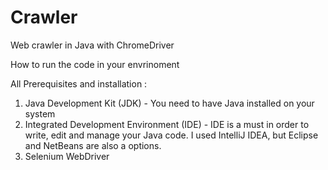 # Crawler
Web crawler in Java with ChromeDriver

How to run the code in your envrinoment

All Prerequisites and installation :

1. Java Development Kit (JDK) - You need to have Java installed on your system
2. Integrated Development Environment (IDE) -  IDE is a must in order to write, edit and manage your Java code. 
I used IntelliJ IDEA, but Eclipse and NetBeans are also a options.
3. Selenium WebDriver
